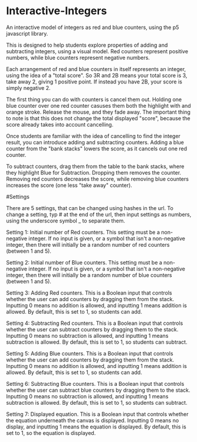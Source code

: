 # Interactive-Integers
An interactive model of integers as red and blue counters, using the p5 javascript library. 

This is designed to help students explore properties of adding and subtracting integers, using a visual model. Red counters represent positive numbers, while blue counters represent negative numbers. 

Each arrangement of red and blue counters in itself represents an integer, using the idea of a "total score". So 3R and 2B means your total score is 3, take away 2, giving 1 positive point. If instead you have 2B, your score is simply negative 2. 

The first thing you can do with counters is cancel them out. Holding one blue counter over one red counter casuses them both the highlight with and orange stroke. Release the mouse, and they fade away. The important thing to note is that this does not change the total displayed "score", because the score already takes into account cancelling. 

Once students are familiar with the idea of cancelling to find the integer result, you can introduce adding and subtracting counters. Adding a blue counter from the "bank stacks" lowers the score, as it cancels out one red counter. 

To subtract counters, drag them from the table to the bank stacks, where they highlight Blue for Subtraction. Dropping them removes the counter. Removing red counters decreases the score, while removing blue counters increases the score (one less "take away" counter).

#Settings

There are 5 settings, that can be changed using hashes in the url. To change a setting, typ # at the end of the url, then input settings as numbers, using the underscore symbol _ to separate them. 

Setting 1: Initial number of Red counters. This setting must be a non-negative integer. If no input is given, or a symbol that isn't a non-negative integer, then there will initially be a random number of red counters (between 1 and 5). 

Setting 2: Initial number of Blue counters. This setting must be a non-negative integer. If no input is given, or a symbol that isn't a non-negative integer, then there will initially be a random number of blue counters (between 1 and 5). 

Setting 3: Adding Red counters. This is a Boolean input that controls whether the user can add counters by dragging them from the stack. Inputting 0 means no addition is allowed, and inputting 1 means addition is allowed. By default, this is set to 1, so students can add. 

Setting 4: Subtracting Red counters. This is a Boolean input that controls whether the user can subtract counters by dragging them to the stack. Inputting 0 means no subtraction is allowed, and inputting 1 means subtraction is allowed. By default, this is set to 1, so students can subtract.

Setting 5: Adding Blue counters. This is a Boolean input that controls whether the user can add counters by dragging them from the stack. Inputting 0 means no addition is allowed, and inputting 1 means addition is allowed. By default, this is set to 1, so students can add.

Setting 6: Subtracting Blue counters. This is a Boolean input that controls whether the user can subtract blue counters by dragging them to the stack. Inputting 0 means no subtraction is allowed, and inputting 1 means subtraction is allowed. By default, this is set to 1, so students can subtract.

Setting 7: Displayed equation. This is a Boolean input that controls whether the equation underneath the canvas is displayed. Inputting 0 means no display, and inputting 1 means the equation is displayed. By default, this is set to 1, so the equation is displayed.
